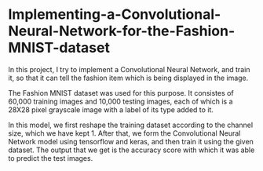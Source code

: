 # Implementing-a-Convolutional-Neural-Network-for-the-Fashion-MNIST-dataset

In this project, I try to implement a Convolutional Neural Network, and train it, so that it can tell the fashion item which is being displayed in the image. 

The Fashion MNIST dataset was used for this purpose. It consistes of 60,000 training images and 10,000 testing images, each of which is a 28X28 pixel grayscale image with a label of its type added to it. 

In this model, we first reshape the training dataset according to the channel size, which we have kept 1. After that, we form the Convolutional Neural Network model using tensorflow and keras, and then train it using the given dataset. The output that we get is the accuracy score with which it was able to predict the test images.
